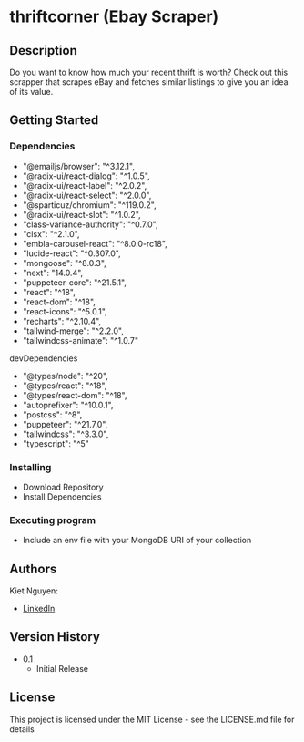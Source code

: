 # thriftcorner (Ebay Scraper)

## Description
Do you want to know how much your recent thrift is worth? Check out this scrapper that scrapes eBay and fetches similar listings to give you an idea of its value. 

<!-- Home Page
![homepage](https://github.com/kietn20/Listening-To-Yourself-REACT/blob/main/client/src/assets/LTYreactHomepage.png)

Top Songs
![songspage1](https://github.com/kietn20/Listening-To-Yourself-REACT/blob/main/client/src/assets/LTYreactTopsongspage.png)

Recommendations & Add Song to Playlist Feature
![songspage1](https://github.com/kietn20/Listening-To-Yourself-REACT/blob/main/client/src/assets/LTYreactRecommendations.png)
![songspage1](https://github.com/kietn20/Listening-To-Yourself-REACT/blob/main/client/src/assets/LTYreactAddsong.png)

Moods Cover Collage
![songspage1](https://github.com/kietn20/Listening-To-Yourself-REACT/blob/main/client/src/assets/LTYreactMoodspage1.png)

Moods Page <br />
![songspage1](https://github.com/kietn20/Listening-To-Yourself-REACT/blob/main/client/src/assets/LTYreactMoodspage3.png) -->

## Getting Started

### Dependencies

* "@emailjs/browser": "^3.12.1",
* "@radix-ui/react-dialog": "^1.0.5",
* "@radix-ui/react-label": "^2.0.2",
* "@radix-ui/react-select": "^2.0.0",
* "@sparticuz/chromium": "^119.0.2",
* "@radix-ui/react-slot": "^1.0.2",
* "class-variance-authority": "^0.7.0",
* "clsx": "^2.1.0",
* "embla-carousel-react": "^8.0.0-rc18",
* "lucide-react": "^0.307.0",
* "mongoose": "^8.0.3",
* "next": "14.0.4",
* "puppeteer-core": "^21.5.1",
* "react": "^18",
* "react-dom": "^18",
* "react-icons": "^5.0.1",
* "recharts": "^2.10.4",
* "tailwind-merge": "^2.2.0",
* "tailwindcss-animate": "^1.0.7"

devDependencies
* "@types/node": "^20",
* "@types/react": "^18",
* "@types/react-dom": "^18",
* "autoprefixer": "^10.0.1",
* "postcss": "^8",
* "puppeteer": "^21.7.0",
* "tailwindcss": "^3.3.0",
* "typescript": "^5"



### Installing

* Download Repository
* Install Dependencies

### Executing program

* Include an env file with your MongoDB URI of your collection

## Authors
  
Kiet Nguyen: 
* [LinkedIn](https://www.linkedin.com/in/kiet-nguyen-232458276/) 

## Version History
* 0.1
    * Initial Release

## License

This project is licensed under the MIT License - see the LICENSE.md file for details
